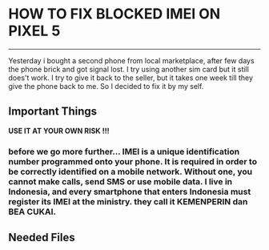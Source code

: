# HOW TO FIX BLOCKED IMEI ON PIXEL 5
---

Yesterday i bought a second phone from local marketplace, after few days the phone brick and got signal lost. I try using another sim card but it still does't work. I try to give it back to the seller, but it takes one week till they give the phone back to me. So I decided to fix it by my self.

## Important Things
**USE IT AT YOUR OWN RISK !!!**

### before we go more further... IMEI is a unique identification number programmed onto your phone. It is required in order to be correctly identified on a mobile network. Without one, you cannot make calls, send SMS or use mobile data. I live in Indonesia, and every smartphone that enters Indonesia must register its IMEI at the ministry. they call it KEMENPERIN dan BEA CUKAI.

## Needed Files
